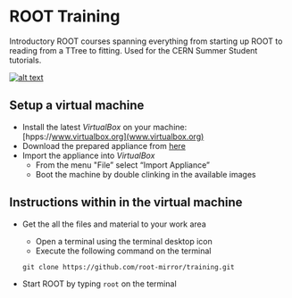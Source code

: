 # ROOT Training

Introductory ROOT courses spanning everything from starting up ROOT to
reading from a TTree to fitting. Used for the CERN Summer Student tutorials.

[![alt text](http://swanserver.web.cern.ch/swanserver/images/badge_swan_white_150.png)](https://cern.ch/swanserver/cgi-bin/go?projurl=https://github.com/root-mirror/training.git)

## Setup a virtual machine
- Install the latest *VirtualBox* on your machine: [hpps://www.virtualbox.org](www.virtualbox.org)
- Download the prepared appliance from [here](https://github.com/root-mirror/training/releases/download/2016-Millesime/ROOT-Tutorial.ova)
- Import the appliance into *VirtualBox*
   - From the menu "File” select “Import Appliance”
   - Boot the machine by double clinking in the available images

## Instructions within in the virtual machine
- Get the all the files and material to your work area
   - Open a terminal using the terminal desktop icon
   - Execute the following command on the terminal

    `git clone https://github.com/root-mirror/training.git`

- Start ROOT by typing `root` on the terminal


